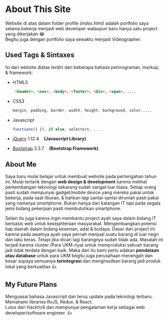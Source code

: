 # About This Site

Website di atas dalam folder profile _(index.html)_ adalah portfolio saya selama bekerja menjadi web developer walaupun baru hanya satu project yang dikerjakan :joy:   
Begitu juga dengan portfolio saya sewaktu menjadi Videographer.

## Used Tags & Sintaxes

Isi dari website diatas terdiri dari beberapa bahasa pemrograman, markup, & framework:
 * HTML5  
   ```html
  	<header>, <nav>, <body>, <footer>, <div>, <span>, .... 
   ```
 * CSS3
	```css
  	margin, padding, border, width, height, background, color.....
   ```
 * Javascript 
    ```javascript
    functions({ }), if else, selectors, ....
    ```
 * [jQuery](http://jquery.com/) 1.12.4 &nbsp;&nbsp; **(Javascript Library)**  
 
 
 * [Bootstrap](http://www.getbootstrap.com/) 3.3.7 &nbsp;&nbsp; **(Bootstrap Framework)**  

## About Me

Saya baru mulai belajar untuk membuat website pada pertengahan tahun ini. Mulai tertarik dengan **web design & development** karena melihat perkembangan teknologi sekarang sudah sangat luar biasa. Setiap orang pasti sudah mempunyai  gadget/mobile device yang mereka pakai untuk bekerja, pada saat liburan, & bahkan lagi santai-santai dirumah pasti pakai yang namanya smartphone. Bukan hanya dari kalangan IT tapi pada segala jenis bidang pekerjaan pasti membutuhkan smartphone.

Selain itu juga karena ingin membantu project ayah saya dalam bidang IT berbasis web untuk kesejahteraan masyarakat. Mengembangkan potensi tiap daerah dalam bidang kesenian, adat & budaya. Dasar dari project ini karena pada awalnya ayah saya pernah menjual suatu barang di luar negri dan laku keras. Tetapi jika dicari lagi barangnya sudah tidak ada. Masalah ini terjadi karena cluster (Para UKM-nya) untuk memproduksi sebuah barang jadi tidak terdata dengan baik. Maka dari itu kami perlu adakan **pendataan atau database** untuk para UKM begitu juga perusahaan menengah dan besar supaya semuanya **terintegrasi** dan menghasilkan barang jadi produk lokal yang berkualitas :+1:.

## My Future Plans

Menguasai bahasa Javascript dan terus update pada teknologi terbaru. Memahami libraries RxJS, Redux, & React.  
Lulus dari Hacktiv8 dan mempunyai pengalaman kerja sebagai web developer/software engineer. :+1:

